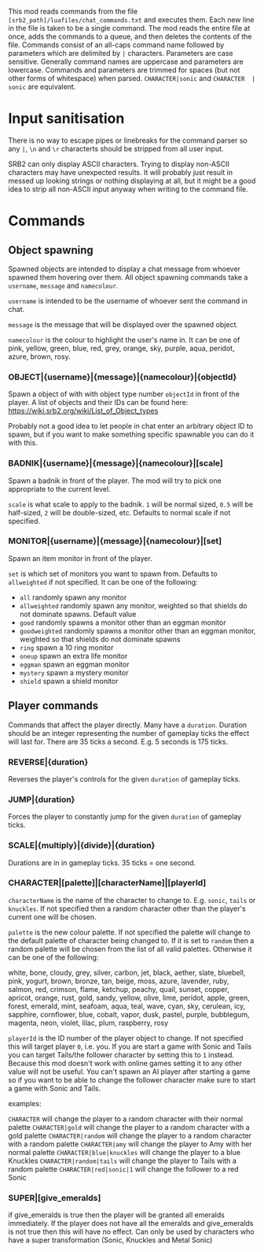 


This mod reads commands from the file `[srb2_path]/luafiles/chat_commands.txt` and executes them. Each new line in the file is taken to be a single command. The mod reads the entire file at once, adds the commands to a queue, and then deletes the contents of the file. Commands consist of an all-caps command name followed by parameters which are delimited by `|` characters. Parameters are case sensitive. Generally command names are uppercase and parameters are lowercase. Commands and parameters are trimmed for spaces (but not other forms of whitespace) when parsed. `CHARACTER|sonic` and ` CHARACTER  |  sonic ` are equivalent.


# Input sanitisation

There is no way to escape pipes or linebreaks for the command parser so any `|`, `\n` and `\r` characterts should be stripped from all user input.

SRB2 can only display ASCII characters. Trying to display non-ASCII characters may have unexpected results. It will probably just result in messed up looking strings or nothing displaying at all, but it might be a good idea to strip all non-ASCII input anyway when writing to the command file.



# Commands

## Object spawning

Spawned objects are intended to display a chat message from whoever spawned them hovering over them. All object spawning commands take a `username`, `message` and `namecolour`.

`username` is intended to be the username of whoever sent the command in chat.

`message` is the message that will be displayed over the spawned object.

`namecolour` is the colour to highlight the user's name in. It can be one of pink, yellow, green, blue, red, grey, orange, sky, purple, aqua, peridot, azure, brown, rosy.



### OBJECT|{username}|{message}|{namecolour}|{objectId}

Spawn a object of with with object type number `objectId` in front of the player. A list of objects and their IDs can be found here: https://wiki.srb2.org/wiki/List_of_Object_types

Probably not a good idea to let people in chat enter an arbitrary object ID to spawn, but if you want to make something specific spawnable you can do it with this.



### BADNIK|{username}|{message}|{namecolour}|[scale]

Spawn a badnik in front of the player. The mod will try to pick one appropriate to the current level.

`scale` is what scale to apply to the badnik. `1` will be normal sized, `0.5` will be half-sized, `2` will be double-sized, etc. Defaults to normal scale if not specified.



### MONITOR|{username}|{message}|{namecolour}|[set]

Spawn an item monitor in front of the player.

`set` is which set of monitors you want to spawn from. Defaults to `allweighted` if not specified. It can be one of the following:

* `all` randomly spawn any monitor
* `allweighted` randomly spawn any monitor, weighted so that shields do not dominate spawns. Default value
* `good` randomly spawns a monitor other than an eggman monitor
* `goodweighted` randomly spawns a monitor other than an eggman monitor, weighted so that shields do not dominate spawns
* `ring` spawn a 10 ring monitor
* `oneup` spawn an extra life monitor
* `eggman` spawn an eggman monitor
* `mystery` spawn a mystery monitor
* `shield` spawn a shield monitor




## Player commands

Commands that affect the player directly. Many have a `duration`. Duration should be an integer representing the number of gameplay ticks the effect will last for. There are 35 ticks a second. E.g. 5 seconds is 175 ticks.


### REVERSE|{duration}

Reverses the player's controls for the given `duration` of gameplay ticks.


### JUMP|{duration}

Forces the player to constantly jump for the given `duration` of gameplay ticks.


### SCALE|{multiply}|{divide}|{duration}

Durations are in in gameplay ticks. 35 ticks = one second.


### CHARACTER|[palette]|[characterName]|[playerId]

`characterName` is the name of the character to change to. E.g. `sonic`, `tails` or `knuckles`. If not specified then a random character other than the player's current one will be chosen.

`palette` is the new colour palette. If not specified the palette will change to the default palette of character being changed to. If it is set to `random` then a random palette will be chosen from the list of all valid palettes. Otherwise it can be one of the following:

white, bone, cloudy, grey, silver, carbon, jet, black, aether, slate, bluebell, pink, yogurt, brown, bronze, tan, beige, moss, azure, lavender, ruby, salmon, red, crimson, flame, ketchup, peachy, quail, sunset, copper, apricot, orange, rust, gold, sandy, yellow, olive, lime, peridot, apple, green, forest, emerald, mint, seafoam, aqua, teal, wave, cyan, sky, cerulean, icy, sapphire, cornflower, blue, cobalt, vapor, dusk, pastel, purple, bubblegum, magenta, neon, violet, lilac, plum, raspberry, rosy

`playerId` is the ID number of the player object to change. If not specified this will target player `0`, i.e. you. If you are start a game with Sonic and Tails you can target Tails/the follower character by setting this to `1` instead. Because this mod doesn't work with online games setting it to any other value will not be useful. You can't spawn an AI player after starting a game so if you want to be able to change the follower character make sure to start a game with Sonic and Tails.

examples:

`CHARACTER` will change the player to a random character with their normal palette
`CHARACTER|gold` will change the player to a random character with a gold palette
`CHARACTER|random` will change the player to a random character with a random palette
`CHARACTER|amy` will change the player to Amy with her normal palette
`CHARACTER|blue|knuckles` will change the player to a blue Knuckles
`CHARACTER|random|tails` will change the player to Tails with a random palette
`CHARACTER|red|sonic|1` will change the follower to a red Sonic


### SUPER|[give_emeralds]
if give_emeralds is true then the player will be granted all emeralds immediately. If the player does not have all the emeralds and give_emeralds is not true then this will have no effect. Can only be used by characters who have a super transformation (Sonic, Knuckles and Metal Sonic)



